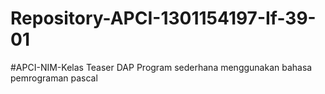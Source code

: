 # Repository-APCI-1301154197-If-39-01
#APCI-NIM-Kelas
            Teaser DAP
            Program sederhana menggunakan bahasa pemrograman pascal
